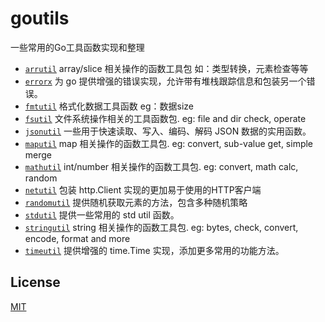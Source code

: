 # goutils

一些常用的Go工具函数实现和整理

- [`arrutil`](./arrutil) array/slice 相关操作的函数工具包 如：类型转换，元素检查等等
- [`errorx`](./errorx)  为 go 提供增强的错误实现，允许带有堆栈跟踪信息和包装另一个错误。
- [`fmtutil`](./fmtutil) 格式化数据工具函数 eg：数据size
- [`fsutil`](./fileutil) 文件系统操作相关的工具函数包. eg: file and dir check, operate
- [`jsonutil`](./jsonutil) 一些用于快速读取、写入、编码、解码 JSON 数据的实用函数。
- [`maputil`](./maputil) map 相关操作的函数工具包. eg: convert, sub-value get, simple merge
- [`mathutil`](./mathutil) int/number 相关操作的函数工具包. eg: convert, math calc, random
- [`netutil`](./netutil) 包装 http.Client 实现的更加易于使用的HTTP客户端
- [`randomutil`](./randomutil) 提供随机获取元素的方法，包含多种随机策略
- [`stdutil`](./stdutil) 提供一些常用的 std util 函数。
- [`stringutil`](./strutil) string 相关操作的函数工具包. eg: bytes, check, convert, encode, format and more
- [`timeutil`](./timeutil) 提供增强的 time.Time 实现，添加更多常用的功能方法。

## License

[MIT](LICENSE)
